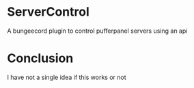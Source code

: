 # ServerControl
 A bungeecord plugin to control pufferpanel servers using an api

# Conclusion
 I have not a single idea if this works or not